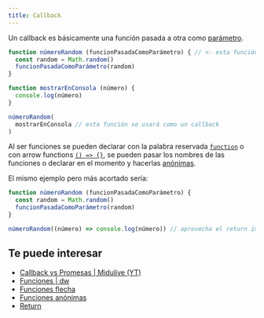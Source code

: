 ```yaml
---
title: Callback
---
```


Un callback es básicamente una función pasada a otra como [parámetro](/glosario/parametros-de-funciones).

```javascript
function númeroRandom (funcionPasadaComoParámetro) { // <- esta función acá es un callback
  const random = Math.random()
  funcionPasadaComoParámetro(random)
}

function mostrarEnConsola (número) {
  console.log(número)
}

númeroRandom(
  mostrarEnConsola // esta función se usará como un callback
)
```

Al ser funciones se pueden declarar con la palabra reservada [`function`](/js/palabra-function) o con arrow functions [`() => {}`](/js/arrow-function), se pueden pasar los nombres de las funciones o declarar en el momento y hacerlas [anónimas](/glosario/anonimas).

El mismo ejemplo pero más acortado sería:

```javascript
function númeroRandom (funcionPasadaComoParámetro) {
  const random = Math.random()
  funcionPasadaComoParámetro(random)
}

númeroRandom((número) => console.log(número)) // aprovecha el return implicito para omitir las llaves {}
```

## Te puede interesar
- [Callback vs Promesas | Midulive (YT)](https://www.youtube.com/watch?v=frm0CHyeSbE)
- [Funciones | dw](/js/funciones)
- [Funciones flecha](/js/funciones-flecha)
- [Funciones anónimas](/js/funciones-anonimas)
- [Return](/js/return)